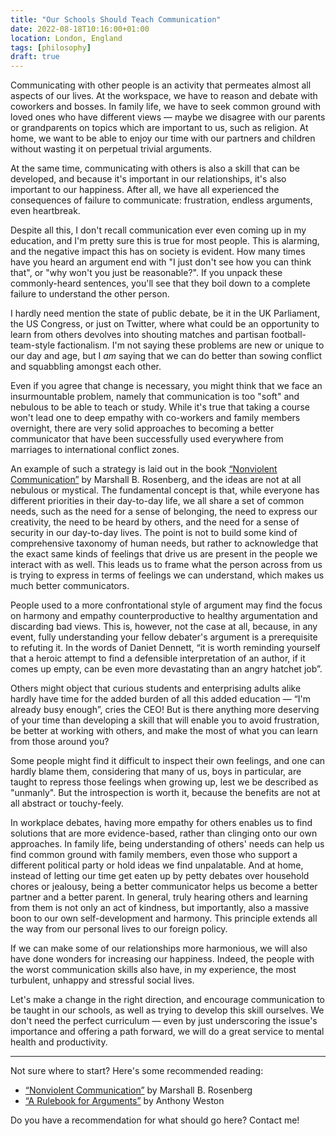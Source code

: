 ```yaml
---
title: "Our Schools Should Teach Communication"
date: 2022-08-18T10:16:00+01:00
location: London, England
tags: [philosophy]
draft: true
---
```


Communicating with other people is an activity that permeates almost all aspects
of our lives. At the workspace, we have to reason and debate with coworkers and
bosses. In family life, we have to seek common ground with loved ones who have
different views — maybe we disagree with our parents or grandparents on topics
which are important to us, such as religion. At home, we want to be able to
enjoy our time with our partners and children without wasting it on perpetual
trivial arguments.

At the same time, communicating with others is also a skill that can be
developed, and because it's important in our relationships, it's also important
to our happiness. After all, we have all experienced the consequences of failure
to communicate: frustration, endless arguments, even heartbreak.

Despite all this, I don't recall communication ever even coming up in my
education, and I'm pretty sure this is true for most people. This is alarming,
and the negative impact this has on society is evident. How many times have you
heard an argument end with "I just don't see how you can think that", or "why
won't you just be reasonable?". If you unpack these commonly-heard sentences,
you'll see that they boil down to a complete failure to understand the other
person.

I hardly need mention the state of public debate, be it in the UK Parliament,
the US Congress, or just on Twitter, where what could be an opportunity to learn
from others devolves into shouting matches and partisan football-team-style
factionalism. I'm not saying these problems are new or unique to our day and
age, but I _am_ saying that we can do better than sowing conflict and squabbling
amongst each other.

Even if you agree that change is necessary, you might think that we face an
insurmountable problem, namely that communication is too "soft" and nebulous to
be able to teach or study. While it's true that taking a course won't lead one
to deep empathy with co-workers and family members overnight, there are very
solid approaches to becoming a better communicator that have been successfully
used everywhere from marriages to international conflict zones.

An example of such a strategy is laid out in the book [“Nonviolent
Communication”](https://www.goodreads.com/book/show/71730.Nonviolent_Communication)
by Marshall B. Rosenberg, and the ideas are not at all nebulous or mystical. The
fundamental concept is that, while everyone has different priorities in their
day-to-day life, we all share a set of common needs, such as the need for a
sense of belonging, the need to express our creativity, the need to be heard by
others, and the need for a sense of security in our day-to-day lives. The point
is not to build some kind of comprehensive taxonomy of human needs, but rather
to acknowledge that the exact same kinds of feelings that drive us are present
in the people we interact with as well. This leads us to frame what the person
across from us is trying to express in terms of feelings we can understand,
which makes us much better communicators.

People used to a more confrontational style of argument may find the focus on
harmony and empathy counterproductive to healthy argumentation and discarding
bad views. This is, however, not the case at all, because, in any event, fully
understanding your fellow debater's argument is a prerequisite to refuting it.
In the words of Daniet Dennett, “it is worth reminding yourself that a heroic
attempt to find a defensible interpretation of an author, if it comes up empty,
can be even more devastating than an angry hatchet job”.

Others might object that curious students and enterprising adults alike hardly
have time for the added burden of all this added education — “I'm already busy
enough”, cries the CEO! But is there anything more deserving of your time than
developing a skill that will enable you to avoid frustration, be better at
working with others, and make the most of what you can learn from those around
you?

Some people might find it difficult to inspect their own feelings, and one can
hardly blame them, considering that many of us, boys in particular, are taught
to repress those feelings when growing up, lest we be described as "unmanly".
But the introspection is worth it, because the benefits are not at all abstract
or touchy-feely.

In workplace debates, having more empathy for others enables us to find
solutions that are more evidence-based, rather than clinging onto our own
approaches. In family life, being understanding of others' needs can help us
find common ground with family members, even those who support a different
political party or hold ideas we find unpalatable. And at home, instead of
letting our time get eaten up by petty debates over household chores or
jealousy, being a better communicator helps us become a better partner and a
better parent. In general, truly hearing others and learning from them is not
only an act of kindness, but importantly, also a massive boon to our own
self-development and harmony. This principle extends all the way from our
personal lives to our foreign policy.

If we can make some of our relationships more harmonious, we will also have done
wonders for increasing our happiness. Indeed, the people with the worst
communication skills also have, in my experience, the most turbulent, unhappy
and stressful social lives.

Let's make a change in the right direction, and encourage communication to be
taught in our schools, as well as trying to develop this skill ourselves. We
don't need the perfect curriculum — even by just underscoring the issue's
importance and offering a path forward, we will do a great service to mental
health and productivity.

---

Not sure where to start? Here's some recommended reading:

* [“Nonviolent
  Communication”](https://www.goodreads.com/book/show/71730.Nonviolent_Communication)
  by Marshall B. Rosenberg
* [“A Rulebook for
  Arguments”](https://www.goodreads.com/book/show/36321874-a-rulebook-for-arguments)
  by Anthony Weston

Do you have a recommendation for what should go here? Contact me!
